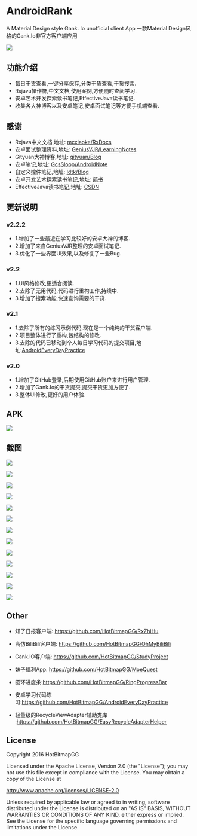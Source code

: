 # AndroidRank

 A Material Design style Gank. Io unofficial client App 一款Material Design风格的Gank.Io非官方客户端应用

![](https://github.com/HotBitmapGG/StudyProject/blob/studyRank/pic/app_icon.png?raw=true)

## 功能介绍

* 每日干货查看,一键分享保存,分类干货查看,干货搜索.
* Rxjava操作符,中文文档,使用案例,方便随时查阅学习.
* 安卓艺术开发探索读书笔记,EffectiveJava读书笔记.
* 收集各大神博客以及安卓笔记,安卓面试笔记等方便手机端查看.

## 感谢

* Rxjava中文文档,地址: [mcxiaoke/RxDocs](https://github.com/mcxiaoke/RxDocs)
* 安卓面试整理资料,地址: [GeniusVJR/LearningNotes](https://github.com/GeniusVJR/LearningNotes)
* Gityuan大神博客,地址: [gityuan/Blog](http://gityuan.com/)
* 安卓笔记,地址: [GcsSloop/AndroidNote](https://github.com/GcsSloop/AndroidNote)
* 自定义控件笔记,地址: [Idtk/Blog](https://github.com/Idtk/Blog)
* 安卓开发艺术探索读书笔记,地址: [简书](http://www.jianshu.com/p/eb3247fac29a)
* EffectiveJava读书笔记,地址: [CSDN](http://blog.csdn.net/chjttony/article/category/1311991)



## 更新说明

### v2.2.2
  * 1.增加了一些最近在学习比较好的安卓大神的博客.
  * 2.增加了来自GeniusVJR整理的安卓面试笔记.
  * 3.优化了一些界面UI效果,以及修复了一些Bug.

### v2.2
  * 1.UI风格修改,更适合阅读.
  * 2.去除了无用代码,代码进行重构工作,持续中.
  * 3.增加了搜索功能,快速查询需要的干货.


### v2.1
  * 1.去除了所有的练习示例代码,现在是一个纯纯的干货客户端.
  * 2.项目整体进行了重构,包结构的修改.
  * 3.去除的代码已移动到个人每日学习代码的提交项目,地址:[AndroidEveryDayPractice](https://github.com/HotBitmapGG/AndroidEveryDayPractice)

 
### v2.0
  * 1.增加了GitHub登录,后期使用GitHub账户来进行用户管理.
  * 2.增加了Gank.Io的干货提交,提交干货更加方便了.
  * 3.整体UI修改,更好的用户体验.
  
  

## APK

![](https://github.com/HotBitmapGG/StudyProject/blob/studyRank/pic/canvas.png?raw=true)


## 截图

![](https://github.com/HotBitmapGG/StudyProject/blob/studyRank/pic/01.png?raw=true)

![](https://github.com/HotBitmapGG/StudyProject/blob/studyRank/pic/02.png?raw=true)

![](https://github.com/HotBitmapGG/StudyProject/blob/studyRank/pic/03.png?raw=true)

![](https://github.com/HotBitmapGG/StudyProject/blob/studyRank/pic/04.png?raw=true)

![](https://github.com/HotBitmapGG/StudyProject/blob/studyRank/pic/05.png?raw=true)

![](https://github.com/HotBitmapGG/StudyProject/blob/studyRank/pic/06.png?raw=true)

![](https://github.com/HotBitmapGG/StudyProject/blob/studyRank/pic/07.png?raw=true)

![](https://github.com/HotBitmapGG/StudyProject/blob/studyRank/pic/08.png?raw=true)

![](https://github.com/HotBitmapGG/StudyProject/blob/studyRank/pic/09.png?raw=true)

![](https://github.com/HotBitmapGG/StudyProject/blob/studyRank/pic/10.png?raw=true)

![](https://github.com/HotBitmapGG/StudyProject/blob/studyRank/pic/11.png?raw=true)

![](https://github.com/HotBitmapGG/StudyProject/blob/studyRank/pic/12.png?raw=true)

![](https://github.com/HotBitmapGG/StudyProject/blob/studyRank/pic/13.png?raw=true)

## Other

  * 知了日报客户端: https://github.com/HotBitmapGG/RxZhiHu

  * 高仿BiliBili客户端: https://github.com/HotBitmapGG/OhMyBiliBili

  * Gank.IO客户端: https://github.com/HotBitmapGG/StudyProject

  * 妹子福利App: https://github.com/HotBitmapGG/MoeQuest

  * 圆环进度条:https://github.com/HotBitmapGG/RingProgressBar

  * 安卓学习代码练习:https://github.com/HotBitmapGG/AndroidEveryDayPractice

  * 轻量级的RecycleViewAdapter辅助类库 :https://github.com/HotBitmapGG/EasyRecycleAdapterHelper

## License

 Copyright 2016 HotBitmapGG

 Licensed under the Apache License, Version 2.0 (the "License"); you may not use this file except in compliance with the License. You may obtain a copy of the License at

 http://www.apache.org/licenses/LICENSE-2.0

 Unless required by applicable law or agreed to in writing, software distributed under the License is distributed on an "AS IS" BASIS, WITHOUT WARRANTIES OR CONDITIONS OF ANY KIND, either express or implied. See the License for the specific language governing permissions and limitations under the License.




